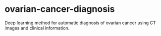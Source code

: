 # ovarian-cancer-diagnosis
Deep learning method for automatic diagnosis of ovarian cancer using CT images and clinical information. 
